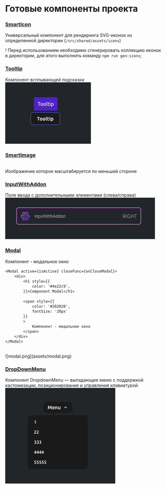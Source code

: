# Готовые компоненты проекта

### [SmartIcon](../src/shared/ui/smart-icon/SmartIcon.tsx)
Универсальный компонент для рендеринга SVG-иконок из определенной директории (`/src/shared/assets/icons`)

! Перед использованием необходимо сгенерировать коллекцию иконок в директории,
для этого выполнить команду `npm run gen:icons`;

### [Tooltip](../src/shared/ui/tooltip/Tooltip.tsx)
Компонент всплывающей подсказки
<br/>
![img.png](assets/tooltip.png)

### [SmartImage](../src/shared/ui/smart-image/SmartImage.tsx)
<br/>
Изображение которое масштабируется по меньшей стороне

### [InputWithAddon](../src/shared/ui/input-with-addon/InputWithAddon.tsx)
Поле ввода с дополнительными элементами (слева/справа)
<br/>
![img.png](assets/inputWithAddon.png)

### [Modal](../src/shared/ui/modal/ui/Modal.tsx)
Компонент - модальное окно
```tsx
<Modal active={isActive} closeFunc={onCloseModal}>
    <div>
        <h1 style={{
            color: '#4e22c9',
        }}>Component Modal</h1>

        <span style={{
            color: '#202020',
            fontSize: '20px'
        }}
        >
			Компонент - модальное окно
		</span>
    </div>
</Modal>
```
<br/>
![modal.png](assets/modal.png)

### [DropDownMenu](../src/shared/ui/drop-down-menu/DropDownMenu.tsx)
Компонент DropdownMenu — выпадающее меню с поддержкой кастомизации,
позиционирования и управления клавиатурой.
<br/>
![dropDownMenu.png](assets/dropDownMenu.png)